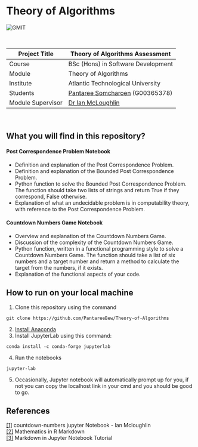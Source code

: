 # Theory of Algorithms

![GMIT](https://cc.careersportal.ie/mce/plugins/filemanager/files/Rory%20CP/ATU%20logoo.png)

<br />

| Project Title | Theory of Algorithms Assessment |
| ------------- | ------------- |
| Course  | BSc (Hons) in Software Development  |
| Module | Theory of Algorithms  |
| Institute | Atlantic Technological University  |
| Students  | <a href="https://github.com/PantareeBew" target="_blank">Pantaree Somcharoen</a> (G00365378) |
| Module Supervisor  | <a href="https://github.com/ianmcloughlin" target="_blank">Dr Ian McLoughlin</a> |

<br />



## What you will find in this repository?

#### Post Correspondence Problem Notebook
- Definition and explanation of the Post Correspondence Problem. <br />
- Definition and explanation of the Bounded Post Correspondence Problem.<br />
- Python function to solve the Bounded Post Correspondence Problem. The function
should take two lists of strings and return True if they correspond, False otherwise.<br />
- Explanation of what an undecidable problem is in computability theory, with reference to the Post Correspondence Problem.<br />

#### Countdown Numbers Game Notebook
- Overview and explanation of the Countdown Numbers Game. <br />
- Discussion of the complexity of the Countdown Numbers Game. <br />
- Python function, written in a functional programming style to solve a Countdown Numbers Game. The function should take a list of six numbers and a target
number and return a method to calculate the target from the numbers, if it exists. <br />
- Explanation of the functional aspects of your code.<br />

## How to run on your local machine
1. Clone this repository using the command  
  
```
git clone https://github.com/PantareeBew/Theory-of-Algorithms
```
2. [Install Anaconda](https://www.anaconda.com/products/individual#linux)
3. Install JupyterLab using this command:
    
```
conda install -c conda-forge jupyterlab
```
4. Run the notebooks
```
jupyter-lab
``` 
5. Occasionally, Jupyter notebook will automatically prompt up for you, if not you can copy the localhost link in your cmd and you should be good to go.













## References
[[1]](https://colab.research.google.com/github/ianmcloughlin/jupyter-teaching-notebooks/blob/main/countdown_numbers.ipynb#scrollTo=vcoi3z-sBhvt) countdown-numbers jupyter Notebook - Ian Mcloughlin <br />
[[2]](https://rpruim.github.io/s341/S19/from-class/MathinRmd.html) Mathematics in R Markdown <br />
[[3]](https://www.datacamp.com/community/tutorials/markdown-in-jupyter-notebook) Markdown in Jupyter Notebook Tutorial<br />

